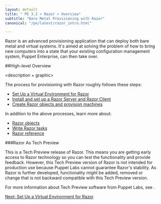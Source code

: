 ```yaml
---
layout: default
title: " PE 3.2 » Razor » Overview"
subtitle: "Bare Metal Provisioning with Razor"
canonical: "/pe/latest/razor_intro.html"

---
```

Razor is an advanced provisioning application that can deploy both bare metal and virtual systems. It's aimed at solving the problem of how to bring new computers into a state that your existing configuration management system, Puppet Enterprise, can then take over. 

##High-level Overview

<description + graphic>

The process for provisioning with Razor roughly follows these steps:

+ [Set Up a Virtual Environment for Razor](./razor_prereqs)
+ [Install and set up a Razor Server and Razor Client](./razor_install.html)
+ [Create Razor objects and provision machines](./razor_using.html)


In addition to the above processes, learn more about:

+ [Razor objects](./razor_objects.html)
+ [Write Razor tasks](./razor_tasks.html)
+ [Razor reference](./razor_reference.html)

 
###Razor As Tech Preview

This is a Tech Preview release of Razor. This means you are getting early access to Razor technology so you can test the functionality and provide feedback. However, this Tech Preview version of Razor is not intended for production use because Puppet Labs cannot guarantee Razor's stability. As Razor is further developed, functionality might be added, removed or change that is not backward compatible with this Tech Preview version.

For more information about Tech Preview software from Puppet Labs, see <link to be written>.





[Next: Set Up a Virtual Environment for Razor](./razor_prereqs)